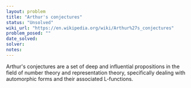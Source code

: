 ```yaml
---
layout: problem
title: "Arthur's conjectures"
status: "Unsolved"
wiki_url: "https://en.wikipedia.org/wiki/Arthur%27s_conjectures"
problem_posed: ""
date_solved:
solver:
notes:
---
```

Arthur's conjectures are a set of deep and influential propositions in the field of number theory and representation theory, specifically dealing with automorphic forms and their associated L-functions.